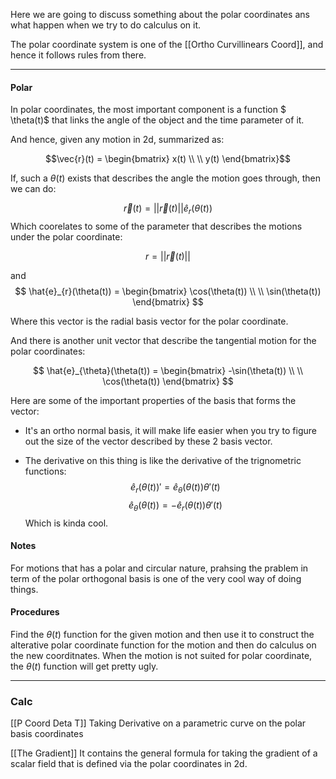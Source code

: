 Here we are going to discuss something about the polar coordinates ans what happen when we try to do calculus on it. 

The polar coordinate system is one of the [[Ortho Curvillinears Coord]], and hence it follows rules from there. 

---

#### Polar

In polar coordinates, the most important component is a function $
\theta(t)$ that links the angle of the object and the time parameter of it. 

And hence, given any motion in 2d, summarized as: 

$$\vec{r}(t) = \begin{bmatrix}
	x(t) \\ \\
	y(t)
\end{bmatrix}$$

If, such a $\theta(t)$ exists that describes the angle the motion goes through, then we can do: 

$$
\vec{r}(t) = 
||\vec{r}(t)||\hat{e}_{r}(\theta(t))
$$
Which coorelates to some of the parameter that describes the motions under the polar coordinate: 

$$r = ||\vec{r}(t)||$$

and 
$$
\hat{e}_{r}(\theta(t)) = \begin{bmatrix} 
	\cos(\theta(t)) \\ \\
	\sin(\theta(t))
\end{bmatrix}
$$

Where this vector is the radial basis vector for the polar coordinate. 

And there is another unit vector that describe the tangential motion for the polar coordinates: 

$$
\hat{e}_{\theta}(\theta(t)) = \begin{bmatrix} 
	-\sin(\theta(t)) \\ \\
	\cos(\theta(t))
\end{bmatrix}
$$

Here are some of the important properties of the basis that forms the vector: 

* It's an ortho normal basis, it will make life easier when you try to figure out the size of the vector described by these 2 basis vector. 

* The derivative on this thing is like the derivative of the trignometric functions:
$$\hat{e}_{r}(\theta(t))' = \hat{e}_{\theta}(\theta(t))\theta'(t)$$	 $$\hat{e}_{\theta}(\theta(t)) = - \hat{e}_{r}(\theta(t))\theta'(t)$$ Which is kinda cool. 


#### Notes

For motions that has a polar and circular nature, prahsing the prablem in term of the polar orthogonal basis is one of the very cool way of doing things. 

#### Procedures

Find the $\theta(t)$ function for the given motion and then use it to construct the alterative polar coordinate function for the motion and then do calculus on the new coorditnates.  When the motion is not suited for polar coordinate, the $\theta(t)$ function will get pretty ugly. 

---

### Calc

[[P Coord Deta T]] Taking Derivative on a parametric curve on the polar basis coordinates 

[[The Gradient]] It contains the general formula for taking the gradient of a scalar field that is defined via the polar coordinates in 2d. 